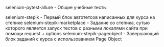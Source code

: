 selenium-pytest-allure - Общие учебные тесты 

selenium-stepik - Первый блок автотетсов написанных для курса на степике
selenium-stepik-marketplace - Задание со степика, сутью которого является запуск тестов с разными локалями сайта при помощи request + options
selenium-stepik-pageobject - Завершающий блок заданий с курса с использованием Page Object
